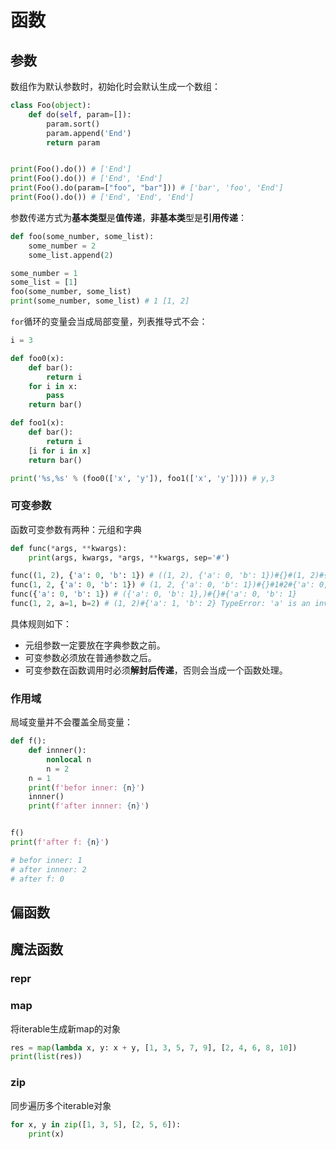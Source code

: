 # 函数

## 参数

数组作为默认参数时，初始化时会默认生成一个数组：

```python
class Foo(object):
    def do(self, param=[]):
        param.sort()
        param.append('End')
        return param


print(Foo().do()) # ['End']
print(Foo().do()) # ['End', 'End']
print(Foo().do(param=["foo", "bar"])) # ['bar', 'foo', 'End']
print(Foo().do()) # ['End', 'End', 'End']
```

参数传递方式为**基本类型**是**值传递**，**非基本类**型是**引用传递**：

```python
def foo(some_number, some_list):
    some_number = 2
    some_list.append(2)

some_number = 1
some_list = [1]
foo(some_number, some_list)
print(some_number, some_list) # 1 [1, 2]
```

`for`循环的变量会当成局部变量，列表推导式不会：

```python
i = 3

def foo0(x):
    def bar():
        return i
    for i in x:
        pass
    return bar()

def foo1(x):
    def bar():
        return i
    [i for i in x]
    return bar()

print('%s,%s' % (foo0(['x', 'y']), foo1(['x', 'y']))) # y,3
```

### 可变参数

函数可变参数有两种：元组和字典

```python
def func(*args, **kwargs):
    print(args, kwargs, *args, **kwargs, sep='#')

func((1, 2), {'a': 0, 'b': 1}) # ((1, 2), {'a': 0, 'b': 1})#{}#(1, 2)#{'a': 0, 'b': 1}
func(1, 2, {'a': 0, 'b': 1}) # (1, 2, {'a': 0, 'b': 1})#{}#1#2#{'a': 0, 'b': 1}
func({'a': 0, 'b': 1}) # ({'a': 0, 'b': 1},)#{}#{'a': 0, 'b': 1}
func(1, 2, a=1, b=2) # (1, 2)#{'a': 1, 'b': 2} TypeError: 'a' is an invalid keyword argument for print()
```

具体规则如下：

- 元组参数一定要放在字典参数之前。
- 可变参数必须放在普通参数之后。
- 可变参数在函数调用时必须**解封后传递**，否则会当成一个函数处理。

### 作用域

局域变量并不会覆盖全局变量：

```python
def f():
    def innner():
        nonlocal n
        n = 2
    n = 1
    print(f'befor inner: {n}')
    innner()
    print(f'after innner: {n}')


f()
print(f'after f: {n}')

# befor inner: 1
# after innner: 2
# after f: 0
```

## 偏函数



## 魔法函数

### __repr__

### map

将iterable生成新map的对象

```python
res = map(lambda x, y: x + y, [1, 3, 5, 7, 9], [2, 4, 6, 8, 10])
print(list(res))
```

### zip

同步遍历多个iterable对象

```python
for x, y in zip([1, 3, 5], [2, 5, 6]):
    print(x)
```

